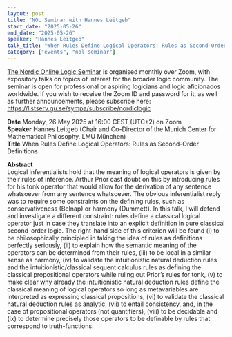```yaml
---
layout: post
title: "NOL Seminar with Hannes Leitgeb"
start_date: "2025-05-26"
end_date: "2025-05-26"
speaker: "Hannes Leitgeb"
talk_title: "When Rules Define Logical Operators: Rules as Second-Order Definitions"
category: ["events", "nol-seminar"]
---
```


[The Nordic Online Logic Seminar](/the-NOL-seminar.html)
is organised monthly over Zoom, with expository talks on topics of interest for
the broader logic community. The seminar is open for professional or aspiring
logicians and logic aficionados worldwide. If you wish to receive the Zoom ID
and password for it, as well as further announcements, please subscribe here:  
<https://listserv.gu.se/sympa/subscribe/nordiclogic>

**Date** Monday, 26 May 2025 at 16:00 CEST (UTC+2) on Zoom  
**Speaker** Hannes Leitgeb (Chair and Co-Director of the Munich Center for Mathematical Philosophy, LMU München)  
**Title** When Rules Define Logical Operators: Rules as Second-Order Definitions

**Abstract**  
Logical inferentialists hold that the meaning of logical operators is given by
their rules of inference. Arthur Prior cast doubt on this by introducing rules
for his tonk operator that would allow for the derivation of any sentence
whatsoever from any sentence whatsoever. The obvious inferentialist reply was to
require some constraints on the defining rules, such as conservativeness
(Belnap) or harmony (Dummett). In this talk, I will defend and investigate a
different constraint: rules define a classical logical operator just in case
they translate into an explicit definition in pure classical second-order logic.
The right-hand side of this criterion will be found (i) to be philosophically
principled in taking the idea of rules as definitions perfectly seriously, (ii)
to explain how the semantic meaning of the operators can be determined from
their rules, (iii) to be local in a similar sense as harmony, (iv) to validate
the intuitionistic natural deduction rules and the intuitionistic/classical
sequent calculus rules as defining the classical propositional operators while
ruling out Prior’s rules for tonk, (v) to make clear why already the
intuitionistic natural deduction rules define the classical meaning of logical
operators so long as metavariables are interpreted as expressing classical
propositions, (vi) to validate the classical natural deduction rules as
analytic, (vii) to entail consistency, and, in the case of propositional
operators (not quantifiers), (viii) to be decidable and (ix) to determine
precisely those operators to be definable by rules that correspond to
truth-functions.
